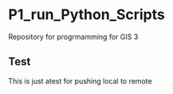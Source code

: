 # P1_run_Python_Scripts
Repository for progrmamming for GIS 3

## Test
This is just atest for pushing local to remote